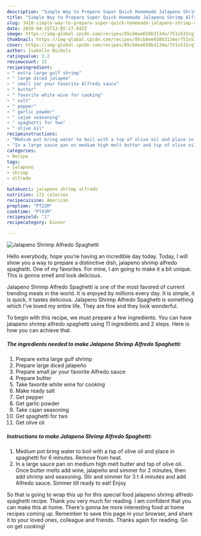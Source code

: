 ```yaml
---
description: "Simple Way to Prepare Super Quick Homemade Jalapeno Shrimp Alfredo Spaghetti"
title: "Simple Way to Prepare Super Quick Homemade Jalapeno Shrimp Alfredo Spaghetti"
slug: 3418-simple-way-to-prepare-super-quick-homemade-jalapeno-shrimp-alfredo-spaghetti
date: 2020-04-25T13:05:17.842Z
image: https://img-global.cpcdn.com/recipes/85cb6ee658b3134e/751x532cq70/jalapeno-shrimp-alfredo-spaghetti-recipe-main-photo.jpg
thumbnail: https://img-global.cpcdn.com/recipes/85cb6ee658b3134e/751x532cq70/jalapeno-shrimp-alfredo-spaghetti-recipe-main-photo.jpg
cover: https://img-global.cpcdn.com/recipes/85cb6ee658b3134e/751x532cq70/jalapeno-shrimp-alfredo-spaghetti-recipe-main-photo.jpg
author: Isabelle Nichols
ratingvalue: 3.2
reviewcount: 15
recipeingredient:
- " extra large gulf shrimp"
- " large diced jalapeo"
- " small jar your favorite Alfredo sauce"
- " butter"
- " favorite white wine for cooking"
- " salt"
- " pepper"
- " garlic powder"
- " cajan seasoning"
- " spaghetti for two"
- " olive oil"
recipeinstructions:
- "Medium pot bring water to boil with a tsp of olive oil and place in spaghetti for 6 minutes. Remove from heat."
- "In a large sauce pan on medium high melt butter and tsp of olive oil. Once butter melts add wine, jalapeño and simmer for 2 minutes, then add shrimp and seasoning. Stir and simmer for 3 t 4 minutes and add Alfredo sauce. Simmer till ready to eat! Enjoy"
categories:
- Recipe
tags:
- jalapeno
- shrimp
- alfredo

katakunci: jalapeno shrimp alfredo 
nutrition: 172 calories
recipecuisine: American
preptime: "PT22M"
cooktime: "PT43M"
recipeyield: "1"
recipecategory: Dinner

---
```



![Jalapeno Shrimp Alfredo Spaghetti](https://img-global.cpcdn.com/recipes/85cb6ee658b3134e/751x532cq70/jalapeno-shrimp-alfredo-spaghetti-recipe-main-photo.jpg)

Hello everybody, hope you're having an incredible day today. Today, I will show you a way to prepare a distinctive dish, jalapeno shrimp alfredo spaghetti. One of my favorites. For mine, I am going to make it a bit unique. This is gonna smell and look delicious.

Jalapeno Shrimp Alfredo Spaghetti is one of the most favored of current trending meals in the world. It is enjoyed by millions every day. It is simple, it is quick, it tastes delicious. Jalapeno Shrimp Alfredo Spaghetti is something which I've loved my entire life. They are fine and they look wonderful.




To begin with this recipe, we must prepare a few ingredients. You can have jalapeno shrimp alfredo spaghetti using 11 ingredients and 2 steps. Here is how you can achieve that.

<!--inarticleads1-->

##### The ingredients needed to make Jalapeno Shrimp Alfredo Spaghetti:

1. Prepare  extra large gulf shrimp
1. Prepare  large diced jalapeño
1. Prepare  small jar your favorite Alfredo sauce
1. Prepare  butter
1. Take  favorite white wine for cooking
1. Make ready  salt
1. Get  pepper
1. Get  garlic powder
1. Take  cajan seasoning
1. Get  spaghetti for two
1. Get  olive oil




<!--inarticleads2-->

##### Instructions to make Jalapeno Shrimp Alfredo Spaghetti:

1. Medium pot bring water to boil with a tsp of olive oil and place in spaghetti for 6 minutes. Remove from heat.
1. In a large sauce pan on medium high melt butter and tsp of olive oil. Once butter melts add wine, jalapeño and simmer for 2 minutes, then add shrimp and seasoning. Stir and simmer for 3 t 4 minutes and add Alfredo sauce. Simmer till ready to eat! Enjoy




So that is going to wrap this up for this special food jalapeno shrimp alfredo spaghetti recipe. Thank you very much for reading. I am confident that you can make this at home. There's gonna be more interesting food at home recipes coming up. Remember to save this page in your browser, and share it to your loved ones, colleague and friends. Thanks again for reading. Go on get cooking!
